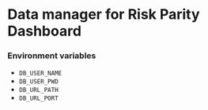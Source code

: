 # Data manager for Risk Parity Dashboard


### Environment variables
- `DB_USER_NAME`
- `DB_USER_PWD`
- `DB_URL_PATH`
- `DB_URL_PORT`